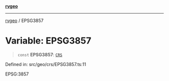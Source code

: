 [**rvgeo**](../README.md)

***

[rvgeo](../globals.md) / EPSG3857

# Variable: EPSG3857

> `const` **EPSG3857**: [`CRS`](../interfaces/CRS.md)

Defined in: src/geo/crs/EPSG3857.ts:11

EPSG:3857
